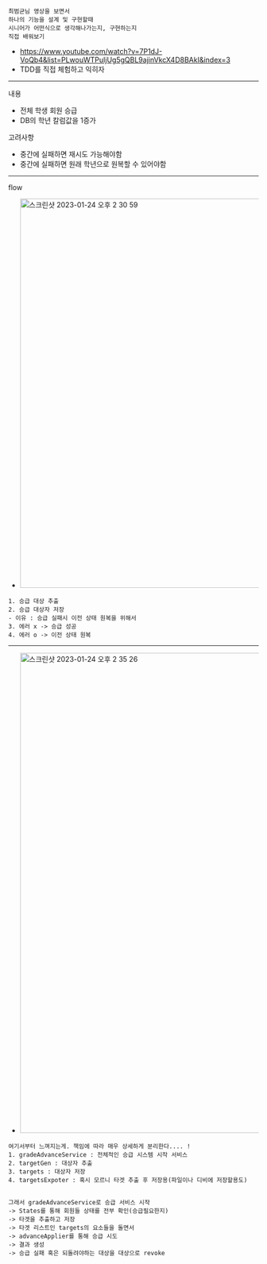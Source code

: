 ```
최범균님 영상을 보면서
하나의 기능을 설계 및 구현할때
시니어가 어떤식으로 생각해나가는지, 구현하는지 
직접 배워보기
```
- https://www.youtube.com/watch?v=7P1dJ-VoQb4&list=PLwouWTPuIjUg5gQBL9ajinVkcX4D8BAkI&index=3
- TDD를 직접 체험하고 익히자
-----
내용
- 전체 학생 회원 승급
- DB의 학년 칼럼값을 1증가

고려사항
- 중간에 실패하면 재시도 가능해야함
- 중간에 실패하면 원래 학년으로 원복할 수 있어야함
-------
flow
- <img width="784" alt="스크린샷 2023-01-24 오후 2 30 59" src="https://user-images.githubusercontent.com/62214428/214219080-ad15ab5f-89cc-4c44-8256-e718288b522b.png">
```
1. 승급 대상 추출
2. 승급 대상자 저장
- 이유 : 승급 실패시 이전 상태 원복을 위해서
3. 에러 x -> 승급 성공
4. 에러 o -> 이전 상태 원복
```

----
- <img width="967" alt="스크린샷 2023-01-24 오후 2 35 26" src="https://user-images.githubusercontent.com/62214428/214219562-2d3fa1e4-3eb7-41a8-abe0-63e15d57864c.png">
```
여기서부터 느껴지는게. 책임에 따라 매우 상세하게 분리한다.... !
1. gradeAdvanceService : 전체적인 승급 시스템 시작 서비스
2. targetGen : 대상자 추출
3. targets : 대상자 저장
4. targetsExpoter : 혹시 모르니 타겟 추출 후 저장용(파일이나 디비에 저장할용도) 


그래서 gradeAdvanceService로 승급 서비스 시작
-> States를 통해 회원들 상태를 전부 확인(승급필요한지)
-> 타겟을 추출하고 저장
-> 타겟 리스트인 targets의 요소들을 돌면서
-> advanceApplier를 통해 승급 시도
-> 결과 생성
-> 승급 실패 혹은 되돌려야하는 대상을 대상으로 revoke
```
